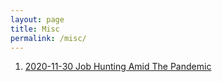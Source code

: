 ```yaml
---
layout: page
title: Misc
permalink: /misc/
---
```


1. [2020-11-30 Job Hunting Amid The Pandemic](/_posts/2020-11-30-Job_Hunting_Amid_The_Pandemic.md)